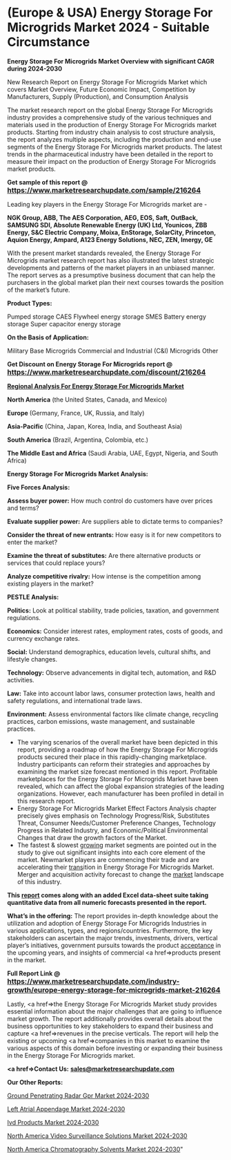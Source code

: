# (Europe & USA) Energy Storage For Microgrids Market 2024 - Suitable Circumstance

<strong>Energy Storage For Microgrids Market Overview with significant CAGR during 2024-2030</strong>

New Research Report on Energy Storage For Microgrids Market which covers Market Overview, Future Economic Impact, Competition by Manufacturers, Supply (Production), and Consumption Analysis

The market research report on the global Energy Storage For Microgrids industry provides a comprehensive study of the various techniques and materials used in the production of Energy Storage For Microgrids market products. Starting from industry chain analysis to cost structure analysis, the report analyzes multiple aspects, including the production and end-use segments of the Energy Storage For Microgrids market products. The latest trends in the pharmaceutical industry have been detailed in the report to measure their impact on the production of Energy Storage For Microgrids market products.

<strong>Get sample of this report @ <a href=https://www.marketresearchupdate.com/sample/216264><font size=3 color=#0000ff>https://www.marketresearchupdate.com/sample/216264</font></a></strong>

Leading key players in the Energy Storage For Microgrids market are -

<strong>NGK Group, ABB, The AES Corporation, AEG, EOS, Saft, OutBack, SAMSUNG SDI, Absolute Renewable Energy (UK) Ltd, Younicos, ZBB Energy, S&C Electric Company, Moixa, EnStorage, SolarCity, Princeton, Aquion Energy, Ampard, A123 Energy Solutions, NEC, ZEN, Imergy, GE</strong>

With the present market standards revealed, the Energy Storage For Microgrids market research report has also illustrated the latest strategic developments and patterns of the market players in an unbiased manner. The report serves as a presumptive business document that can help the purchasers in the global market plan their next courses towards the position of the market’s future.

<strong>Product Types:</strong>

Pumped storage
CAES
Flywheel energy storage
SMES
Battery energy storage
Super capacitor energy storage

<strong>On the Basis of Application:</strong>

Military Base Microgrids
Commercial and Industrial (C&I) Microgrids
Other

<strong>Get Discount on Energy Storage For Microgrids report @ <a href=https://www.marketresearchupdate.com/discount/216264><font size=3 color=#0000ff>https://www.marketresearchupdate.com/discount/216264</font></a></strong>

<strong><u><b>Regional Analysis For Energy Storage For Microgrids Market</b></u></strong>

<strong><b>North America</b></strong> (the United States, Canada, and Mexico)

<strong><b>Europe </b></strong>(Germany, France, UK, Russia, and Italy)

<strong><b>Asia-Pacific</b></strong> (China, Japan, Korea, India, and Southeast Asia)

<strong><b>South America</b></strong> (Brazil, Argentina, Colombia, etc.)

<strong><b>The Middle East and Africa</b></strong> (Saudi Arabia, UAE, Egypt, Nigeria, and South Africa)

<strong>Energy Storage For Microgrids Market Analysis:</strong>

<strong>Five Forces Analysis:</strong>

<strong>Assess buyer power:</strong> How much control do customers have over prices and terms?

<strong>Evaluate supplier power:</strong> Are suppliers able to dictate terms to companies?

<strong>Consider the threat of new entrants:</strong> How easy is it for new competitors to enter the market?

<strong>Examine the threat of substitutes:</strong> Are there alternative products or services that could replace yours?

<strong>Analyze competitive rivalry:</strong> How intense is the competition among existing players in the market?

<strong>PESTLE Analysis:</strong>

<strong>Politics:</strong> Look at political stability, trade policies, taxation, and government regulations.

<strong>Economics:</strong> Consider interest rates, employment rates, costs of goods, and currency exchange rates.

<strong>Social:</strong> Understand demographics, education levels, cultural shifts, and lifestyle changes.

<strong>Technology:</strong> Observe advancements in digital tech, automation, and R&D activities.

<strong>Law:</strong> Take into account labor laws, consumer protection laws, health and safety regulations, and international trade laws.

<strong>Environment:</strong> Assess environmental factors like climate change, recycling practices, carbon emissions, waste management, and sustainable practices.

<ul>
  <li>The varying scenarios of the overall market have been depicted in this report, providing a roadmap of how the Energy Storage For Microgrids products secured their place in this rapidly-changing marketplace. Industry participants can reform their strategies and approaches by examining the market size forecast mentioned in this report. Profitable marketplaces for the Energy Storage For Microgrids Market have been revealed, which can affect the global expansion strategies of the leading organizations. However, each manufacturer has been profiled in detail in this research report.</li>
  <li>Energy Storage For Microgrids Market Effect Factors Analysis chapter precisely gives emphasis on Technology Progress/Risk, Substitutes Threat, Consumer Needs/Customer Preference Changes, Technology Progress in Related Industry, and Economic/Political Environmental Changes that draw the growth factors of the Market.</li>
  <li>The fastest &amp; slowest <a href=ASDF991299>growing</a> market segments are pointed out in the study to give out significant insights into each core element of the market. Newmarket players are commencing their trade and are accelerating their <a href=>trans</a>ition in Energy Storage For Microgrids Market. Merger and acquisition activity forecast to change the <a href=>market</a> landscape of this industry.</li>
</ul>
<strong>This <a href=>report</a> comes along with an added Excel data-sheet suite taking quantitative data from all numeric forecasts presented in the report.</strong>

<strong>What’s in the offering:</strong> The report provides in-depth knowledge about the utilization and adoption of Energy Storage For Microgrids Industries in various applications, types, and regions/countries. Furthermore, the key stakeholders can ascertain the major trends, investments, drivers, vertical player’s initiatives, government pursuits towards the product <a href=ASDF881288>acceptance</a> in the upcoming years, and insights of commercial <a href=>products</a> present in the market.

<strong>Full Report Link @ <a href=https://www.marketresearchupdate.com/industry-growth/europe-energy-storage-for-microgrids-market-216264><font size=3 color=#0000ff>https://www.marketresearchupdate.com/industry-growth/europe-energy-storage-for-microgrids-market-216264</font></a></strong>

Lastly, <a href=>the</a> Energy Storage For Microgrids Market study provides essential information about the major challenges that are going to influence market growth. The report additionally provides overall details about the business opportunities to key stakeholders to expand their business and capture <a href=>revenues</a> in the precise verticals. The report will help the existing or upcoming <a href=>companies</a> in this market to examine the various aspects of this domain before investing or expanding their business in the Energy Storage For Microgrids market.

<strong><a href=><strong>Contact Us:</strong></a></strong>
<strong>sales@marketresearchupdate.com</strong>

<strong>Our Other Reports:</strong>

<a href=https://www.linkedin.com/pulse/ground-penetrating-radar-gpr-market-has-huge-growth-industry>Ground Penetrating Radar Gpr Market 2024-2030</a>

<a href=https://www.linkedin.com/pulse/left-atrial-appendage-market-outlooks-2023-size>Left Atrial Appendage Market 2024-2030</a>

<a href=https://www.linkedin.com/pulse/ivd-products-market-2023-remarking>Ivd Products Market 2024-2030</a>

<a href=https://www.linkedin.com/pulse/north-america-video-surveillance-solutions-market-ocmmf/>North America Video Surveillance Solutions Market 2024-2030</a>

<a href=https://www.linkedin.com/pulse/north-america-chromatography-solvents-market-bigmf/>North America Chromatography Solvents Market 2024-2030</a>"
